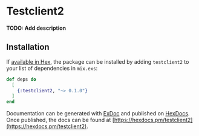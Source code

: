 # Testclient2

**TODO: Add description**

## Installation

If [available in Hex](https://hex.pm/docs/publish), the package can be installed
by adding `testclient2` to your list of dependencies in `mix.exs`:

```elixir
def deps do
  [
    {:testclient2, "~> 0.1.0"}
  ]
end
```

Documentation can be generated with [ExDoc](https://github.com/elixir-lang/ex_doc)
and published on [HexDocs](https://hexdocs.pm). Once published, the docs can
be found at [https://hexdocs.pm/testclient2](https://hexdocs.pm/testclient2).


